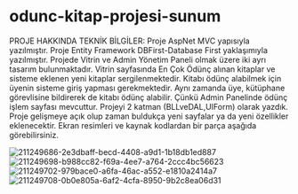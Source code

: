 # odunc-kitap-projesi-sunum

PROJE HAKKINDA TEKNİK BİLGİLER:
Proje AspNet MVC yapısıyla yazılmıştır. Proje Entity Framework DBFirst-Database First yaklaşımıyla yazılmıştır. Projede Vitrin ve Admin Yönetim Paneli olmak üzere iki ayrı tasarım bulunmaktadır. Vitrin sayfasında En Çok Ödünç alınan kitaplar ve sisteme eklenen yeni kitaplar sergilenmektedir. Kitabı ödünç alabilmek için üyenin sisteme giriş yapması gerekmektedir. Aynı zamanda üye, kütüphane görevlisine bildirerek de kitabı ödünç alabilir. Çünkü Admin Panelinde ödünç işlem sayfası mevcuttur. Projeyi 2 katman (BLLveDAL,UIForm) olarak yazdık. Proje gelişmeye açık olup zaman buldukça yeni sayfalar ya da yeni özellikler eklenecektir. Ekran resimleri ve kaynak kodlardan bir parça aşağıda görebilirsiniz.

![211249686-2e3dbaff-becd-4408-a9d1-1b18db1ed887](https://user-images.githubusercontent.com/120451838/222115128-abf6d2bb-ed38-4ecd-9d78-04481332c117.png)
![211249698-b988cc82-f69a-4ee7-a764-2ccc4bc56623](https://user-images.githubusercontent.com/120451838/222115136-1a5e7add-b3bb-4080-a0fd-17435eb663dd.png)
![211249702-979bace0-a6fa-46ac-a552-e1810a2414a7](https://user-images.githubusercontent.com/120451838/222115144-a52dc866-e007-4e97-862c-14e6e74ce524.png)
![211249708-0b0e805a-6af2-4cfa-8950-9b2c8ea06d31](https://user-images.githubusercontent.com/120451838/222115152-092fabdd-735c-4a0b-b15d-fb78e48c5a24.png)
